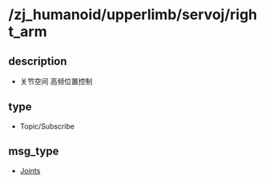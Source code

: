 # /zj_humanoid/upperlimb/servoj/right_arm

## description
- 关节空间 高频位置控制

## type
- Topic/Subscribe

## msg_type
- [Joints](../../../../zj_humanoid_types.md#Joints)


